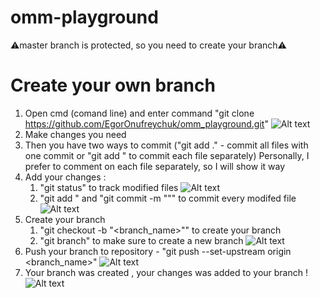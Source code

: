 # omm-playground
⚠️master branch is protected, so you need to create your branch⚠️
# Create your own branch
1. Open cmd (comand line) and enter command "git clone https://github.com/EgorOnufreychuk/omm_playground.git"  ![Alt text](https://github.com/EgorOnufreychuk/omm_images/blob/master/1.png)
2. Make сhanges you need
3. Then you have two ways to commit ("git add ." - commit all files with one commit or "git add <file>" to commit each file separately)
   Personally, I prefer to comment on each file separately, so I will show it way
4. Add your changes :
    1. "git status" to track modified files 
    ![Alt text](https://github.com/EgorOnufreychuk/omm_images/blob/master/4.1.png)
    2. "git add <file path>" and "git commit -m "<commit>"" to commit every modifed file
    ![Alt text](https://github.com/EgorOnufreychuk/omm_images/blob/master/4.2.png)
5. Create your branch 
    1. "git checkout -b "<branch_name>"" to create your branch
    2. "git branch" to make sure to create a new branch
    ![Alt text](https://github.com/EgorOnufreychuk/omm_images/blob/master/4.png)
6. Push your branch to repository - "git push --set-upstream origin <branch_name>"
    ![Alt text](https://github.com/EgorOnufreychuk/omm_images/blob/master/6.png)
7. Your branch was created , your changes was added to your branch !
    ![Alt text](https://github.com/EgorOnufreychuk/omm_images/blob/master/7.png)
